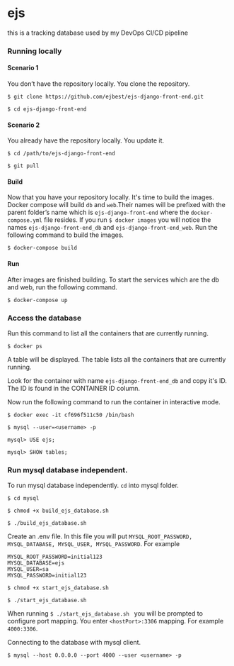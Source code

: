 # ejs
this is a tracking database used by my DevOps CI/CD pipeline

### Running locally

#### Scenario 1

You don’t have the repository locally. You clone the repository.

`$ git clone https://github.com/ejbest/ejs-django-front-end.git`

`$ cd ejs-django-front-end`

#### Scenario 2

You already have the repository locally. You update it.

`$ cd /path/to/ejs-django-front-end`

`$ git pull`

#### Build

Now that you have your repository locally.  It's time to build the images. Docker compose will build `db` and `web`.Their names will be prefixed with the parent folder’s name which is `ejs-django-front-end` where the `docker-compose.yml` file resides. If you run `$ docker images` you will notice the names `ejs-django-front-end_db` and `ejs-django-front-end_web`. Run the following command to build the images.

`$ docker-compose build`

#### Run

After images are finished building. To start the services which are the db and web, run the following command.

`$ docker-compose up`


### Access the database

Run this command to list all the containers that are currently running.

`$ docker ps `

A table will be displayed. The table lists all the containers that are currently running.

Look for the container with name `ejs-django-front-end_db` and copy it's ID. The ID is found in the CONTAINER ID column.

Now run the following command to run the container in interactive mode.


`$ docker exec -it cf696f511c50 /bin/bash`

`$ mysql --user=<username> -p`

`mysql> USE ejs;`

`mysql> SHOW tables;`



### Run mysql database independent.

To run mysql database independently. `cd` into mysql folder.

`$ cd mysql`

`$ chmod +x build_ejs_database.sh`

`$ ./build_ejs_database.sh `

Create an .env file. In this file you will put `MYSQL_ROOT_PASSWORD, MYSQL_DATABASE, MYSQL_USER, MYSQL_PASSWORD`. For example

```
MYSQL_ROOT_PASSWORD=initial123
MYSQL_DATABASE=ejs
MYSQL_USER=sa
MYSQL_PASSWORD=initial123
```

`$ chmod +x start_ejs_database.sh`

`$ ./start_ejs_database.sh `

When running `$ ./start_ejs_database.sh ` you will be prompted to configure port mapping. You enter `<hostPort>:3306` mapping. For example `4000:3306`.

Connecting to the database with mysql client.

`$ mysql --host 0.0.0.0 --port 4000 --user <username> -p`